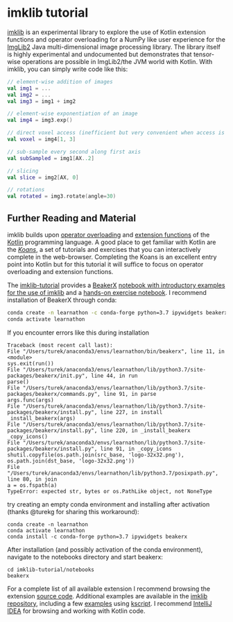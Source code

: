 # imklib tutorial

[imklib](https://github.com/hanslovsky/imklib-tutorial/tree/solution) is an experimental library to explore the use of Kotlin extension functions and operator overloading for a NumPy like user experience for the [ImgLib2](https://github.com/imglib/imglib2) Java multi-dimensional image processing library. The library itself is highly experimental and undocumented but demonstrates that tensor-wise operations are possible in ImgLib2/the JVM world with Kotlin. With imklib, you can simply write code like this:

``` kotlin
// element-wise addition of images
val img1 = ...
val img2 = ...
val img3 = img1 + img2

// element-wise exponentiation of an image
val img4 = img3.exp()

// direct voxel access (inefficient but very convenient when access is only sparse):
val voxel = img4[1, 3]

// sub-sample every second along first axis
val subSampled = img1[AX..2]

// slicing
val slice = img2[AX, 0]

// rotations
val rotated = img3.rotate(angle=30)
```


## Further Reading and Material

imklib builds upon [operator overloading](https://kotlinlang.org/docs/reference/operator-overloading.html) and [extension functions](https://kotlinlang.org/docs/reference/extensions.html#extension-functions) of the [Kotlin](https://kotlinlang.org) programming language. A good place to get familiar with Kotlin are the [*Koans*](https://kotlinlang.org/docs/tutorials/koans.html), a set of tutorials and exercises that you can interactively complete in the web-browser. Completing the Koans is an excellent entry point into Kotlin but for this tutorial it will suffice to focus on operator overloading and extension functions.

The [imklib-tutorial](https://github.com/hanslovsky/imklib-tutorial) provides a [BeakerX](http://beakerx.com) [notebook with introductory examples for the use of imklib](https://github.com/hanslovsky/imklib-tutorial/blob/master/notebooks/00_imklib-basics.ipynb) and a [hands-on exercise notebook](https://github.com/hanslovsky/imklib-tutorial/blob/master/notebooks/exercises/gradient.ipynb). I recommend installation of BeakerX through conda:

```sh
conda create -n learnathon -c conda-forge python=3.7 ipywidgets beakerx
conda activate learnathon
```
If you encounter errors like this during installation
```
Traceback (most recent call last):
File "/Users/turek/anaconda3/envs/learnathon/bin/beakerx", line 11, in <module>
sys.exit(run())
File "/Users/turek/anaconda3/envs/learnathon/lib/python3.7/site-packages/beakerx/init.py", line 44, in run
parse()
File "/Users/turek/anaconda3/envs/learnathon/lib/python3.7/site-packages/beakerx/commands.py", line 91, in parse
args.func(args)
File "/Users/turek/anaconda3/envs/learnathon/lib/python3.7/site-packages/beakerx/install.py", line 227, in install
_install_beakerx(args)
File "/Users/turek/anaconda3/envs/learnathon/lib/python3.7/site-packages/beakerx/install.py", line 220, in _install_beakerx
_copy_icons()
File "/Users/turek/anaconda3/envs/learnathon/lib/python3.7/site-packages/beakerx/install.py", line 91, in _copy_icons
shutil.copyfile(os.path.join(src_base, 'logo-32x32.png'), os.path.join(dst_base, 'logo-32x32.png'))
File "/Users/turek/anaconda3/envs/learnathon/lib/python3.7/posixpath.py", line 80, in join
a = os.fspath(a)
TypeError: expected str, bytes or os.PathLike object, not NoneType
```
try creating an empty conda environment and installing after activation (thanks @turekg for sharing this workaround):
```
conda create -n learnathon
conda activate learnathon
conda install -c conda-forge python=3.7 ipywidgets beakerx
```
After installation (and possibly activation of the conda environment), navigate to the notebooks directory and start beakerx:
```
cd imklib-tutorial/notebooks
beakerx
```

For a complete list of all available extension I recommend browsing the extension [source code](https://github.com/hanslovsky/imklib/tree/master/src/main/kotlin/net/imglib2/imklib/extensions). Additional examples are available in the [imklib repository](https://github.com/hanslovsky/imklib/tree/master/src/test/kotlin/net/imglib2/imklib/examples), including a few [examples](https://github.com/hanslovsky/imklib/tree/master/examples/kscript) using [kscript](https://github.com/holgerbrandl/kscript). I recommend [IntelliJ IDEA](https://www.jetbrains.com/idea) for browsing and working with Kotlin code. 




